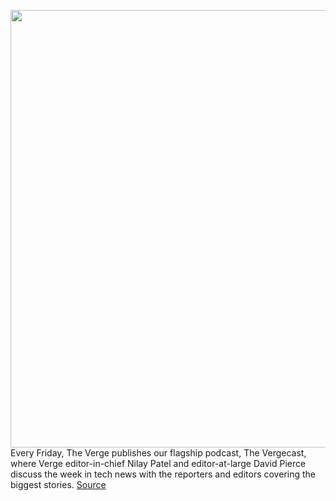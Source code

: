 <img src='https://cdn.vox-cdn.com/thumbor/XbtmdM14BY00XBH7qN2JMVSgT90=/0x0:2040x1360/1200x800/filters:focal(857x517:1183x843)/cdn.vox-cdn.com/uploads/chorus_image/image/70892177/bfarsace_160101_5219_0011.0.jpg' width='700px' /><br/>
Every Friday, The Verge publishes our flagship podcast, The Vergecast, where Verge editor-in-chief Nilay Patel and editor-at-large David Pierce discuss the week in tech news with the reporters and editors covering the biggest stories.
<a href='https://www.theverge.com/2022/5/20/23132264/vergecast-podcast-498-computex-2022-elon-musk-twitter-bots'> Source <a/>